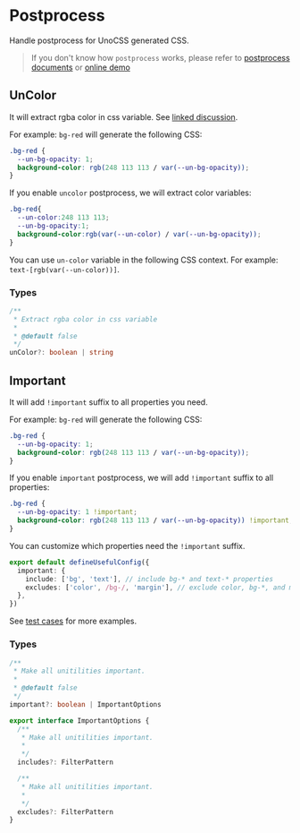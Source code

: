 # Postprocess

Handle postprocess for UnoCSS generated CSS.

> If you don't know how `postprocess` works, please refer to [postprocess documents](https://unocss.dev/config/#postprocess) or [online demo](https://unocss.dev/play/#html=DwEwlgbgBA7gTgQwA5IKZygc2QWgEwB8AUFFKJAQKoB2A9gMIDKjwA9OBMaedGDnH0xgALgAsArgCMcAGzDVUBNhy5kOUYagAewgLwAiOKhBQtM-QQDyaalACS1AM5oAxsNoZHqVFBe0ntDI%2BMrSYjgB0yhREUZxEQA&config=JYWwDg9gTgLgBAbzgEwKYDNgDtUFUDOGArgDYDCEWmA5nAL5zpQQhwDkRWEAxvvgLRgoqQjH5FC6UmwBQM1AA9IsFBgCGpeGkw4CxcpRoAKGXESmzcYN0r4AXOcuX83NSVQOAjADoATABoLJ25kLAc2AAsYGDB7AHo4kRBvfAi4tkCnOkz6HIQguFToGG4iGHtHJzgAdyg1MDBUKHDq-hdhVCw4CLbuDq70biGMguyCyHwY5m4RfCMy4BIASkqnBZJvTpgoYBFvdGgAUTVuCKMjYBWAXgA%2BVaqbLHwId28SCGoLpYKzOm%2BsnJ0GTfIA&css=PQKgBA6gTglgLgUzAYwK4Gc4HsC2YDCAyoWABYJQIA0YAhgHYAmYcUD6AZllDhWOqgAOg7nAB0YAGLcwCAB60cggDYIAXGBDAAUKDBi0mXGADe2sGC704AWgDuCGAHNScDQFYADJ4Dc5sAACtMLKAJ5gggCMLPK2ABR2pPBIcsoAlH4WAEa0yADWTlBYqEw2yFjK3Bpw5LxxAOTllVDoYpSMYgAs3vUZ2gC%2BmsBAA&options=N4IgLgTghgdgzgMwPYQLYgFwKgGzgUwBpxp5k0BhAVzjCVQoGVHNs8iTZEVUAJMVDla4CAXyA&version=0.65.3)

## UnColor

It will extract rgba color in css variable. See [linked discussion](https://github.com/unocss/unocss/discussions/2816).

For example: `bg-red` will generate the following CSS:

```css
.bg-red {
  --un-bg-opacity: 1;
  background-color: rgb(248 113 113 / var(--un-bg-opacity));
}
```

If you enable `uncolor` postprocess, we will extract color variables:

```css {2}
.bg-red{
  --un-color:248 113 113;
  --un-bg-opacity:1;
  background-color:rgb(var(--un-color) / var(--un-bg-opacity));
}
```

You can use `un-color` variable in the following CSS context. For example: `text-[rgb(var(--un-color))]`.

### Types
```ts
/**
 * Extract rgba color in css variable
 *
 * @default false
 */
unColor?: boolean | string
```

## Important

It will add `!important` suffix to all properties you need.

For example: `bg-red` will generate the following CSS:

```css
.bg-red {
  --un-bg-opacity: 1;
  background-color: rgb(248 113 113 / var(--un-bg-opacity));
}
```

If you enable `important` postprocess, we will add `!important` suffix to all properties:

```css {2-3}
.bg-red {
  --un-bg-opacity: 1 !important;
  background-color: rgb(248 113 113 / var(--un-bg-opacity)) !important;
}
```

You can customize which properties need the `!important` suffix.

```ts
export default defineUsefulConfig({
  important: {
    include: ['bg', 'text'], // include bg-* and text-* properties
    excludes: ['color', /bg-/, 'margin'], // exclude color, bg-*, and margin properties
  },
})
```

See [test cases](https://github.com/unocss-community/unocss-preset-useful/blob/09d8aa57b66ea96dd23aedf5f7dfebf1b9a21206/test/postprocess.test.ts#L71-L137) for more examples.

### Types
```ts
/**
 * Make all unitilities important.
 *
 * @default false
 */
important?: boolean | ImportantOptions

export interface ImportantOptions {
  /**
   * Make all unitilities important.
   *
   */
  includes?: FilterPattern

  /**
   * Make all unitilities important.
   *
   */
  excludes?: FilterPattern
}
```
